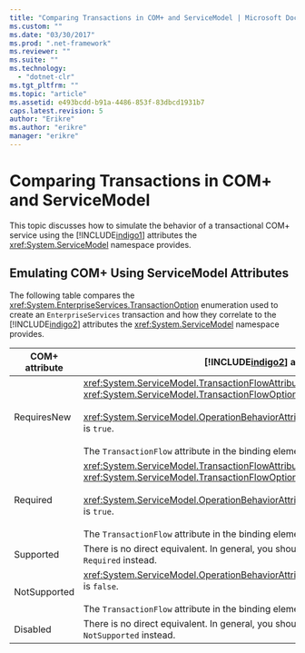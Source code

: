 ```yaml
---
title: "Comparing Transactions in COM+ and ServiceModel | Microsoft Docs"
ms.custom: ""
ms.date: "03/30/2017"
ms.prod: ".net-framework"
ms.reviewer: ""
ms.suite: ""
ms.technology: 
  - "dotnet-clr"
ms.tgt_pltfrm: ""
ms.topic: "article"
ms.assetid: e493bcdd-b91a-4486-853f-83dbcd1931b7
caps.latest.revision: 5
author: "Erikre"
ms.author: "erikre"
manager: "erikre"
---
```

# Comparing Transactions in COM+ and ServiceModel
This topic discusses how to simulate the behavior of a transactional COM+ service using the [!INCLUDE[indigo1](../../../../includes/indigo1-md.md)] attributes the <xref:System.ServiceModel> namespace provides.  
  
## Emulating COM+ Using ServiceModel Attributes  
 The following table compares the <xref:System.EnterpriseServices.TransactionOption> enumeration used to create an `EnterpriseServices` transaction and how they correlate to the [!INCLUDE[indigo2](../../../../includes/indigo2-md.md)] attributes the <xref:System.ServiceModel> namespace provides.  
  
|COM+ attribute|[!INCLUDE[indigo2](../../../../includes/indigo2-md.md)] attributes|  
|---------------------|------------------------------------------------------------------------|  
|RequiresNew|<xref:System.ServiceModel.TransactionFlowAttribute> is set to <xref:System.ServiceModel.TransactionFlowOption>.<br /><br /> <xref:System.ServiceModel.OperationBehaviorAttribute.TransactionScopeRequired%2A> is `true`.<br /><br /> The `TransactionFlow` attribute in the binding element is `false`.|  
|Required|<xref:System.ServiceModel.TransactionFlowAttribute> is set to <xref:System.ServiceModel.TransactionFlowOption>.<br /><br /> <xref:System.ServiceModel.OperationBehaviorAttribute.TransactionScopeRequired%2A> is `true`.<br /><br /> The `TransactionFlow` attribute in the binding element is `true`.|  
|Supported|There is no direct equivalent. In general, you should adopt the behavior specified for `Required` instead.|  
|NotSupported|<xref:System.ServiceModel.OperationBehaviorAttribute.TransactionScopeRequired%2A> is `false`.<br /><br /> The `TransactionFlow` attribute in the binding element is `false`.|  
|Disabled|There is no direct equivalent. In general, you should adopt the behavior specified for `NotSupported` instead.|